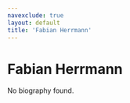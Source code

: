 ```yaml
---
navexclude: true
layout: default
title: 'Fabian Herrmann'
---
```


# Fabian Herrmann

No biography found.